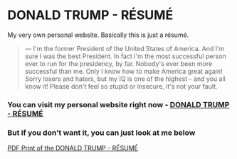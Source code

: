 # DONALD TRUMP - RÉSUMÉ
My very own personal website. Basically this is just a résumé.

> — I'm the former President of the United States of America. And I'm sure I was the best President. In fact I'm the most successful person ever to run for the presidency, by far. Nobody's ever been more successful than me. Only I know how to make America great again! Sorry losers and haters, but my IQ is one of the highest - and you all know it! Please don't feel so stupid or insecure, it's not your fault.

### You can visit my personal website right now - [DONALD TRUMP - RÉSUMÉ](https://sleepergoose.github.io/homepage/)
### But if you don't want it, you can just look at me below 
[PDF Print of the DONALD TRUMP - RÉSUMÉ](https://sleepergoose.github.io/homepage/assets/images/DonaldTrumpPDF.pdf)
